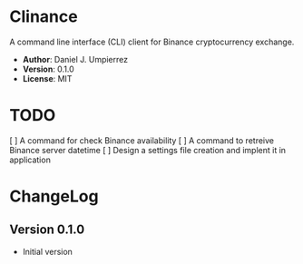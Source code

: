 # Clinance
A command line interface (CLI) client for Binance cryptocurrency exchange.

 * __Author__: Daniel J. Umpierrez
 * __Version__: 0.1.0
 * __License__: MIT

# TODO
 [ ] A command for check Binance availability
 [ ] A command to retreive Binance server datetime
 [ ] Design a settings file creation and implent it in application
# ChangeLog

## Version 0.1.0
 * Initial version
